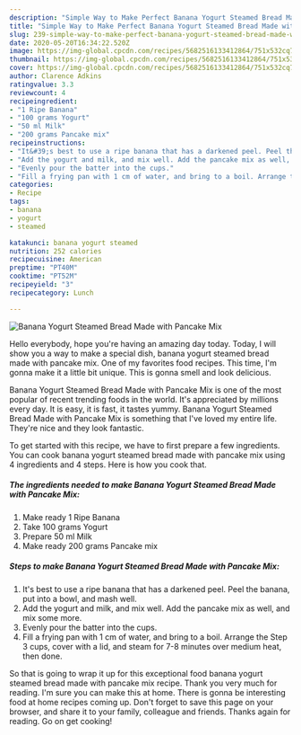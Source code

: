 ```yaml
---
description: "Simple Way to Make Perfect Banana Yogurt Steamed Bread Made with Pancake Mix"
title: "Simple Way to Make Perfect Banana Yogurt Steamed Bread Made with Pancake Mix"
slug: 239-simple-way-to-make-perfect-banana-yogurt-steamed-bread-made-with-pancake-mix
date: 2020-05-20T16:34:22.520Z
image: https://img-global.cpcdn.com/recipes/5682516133412864/751x532cq70/banana-yogurt-steamed-bread-made-with-pancake-mix-recipe-main-photo.jpg
thumbnail: https://img-global.cpcdn.com/recipes/5682516133412864/751x532cq70/banana-yogurt-steamed-bread-made-with-pancake-mix-recipe-main-photo.jpg
cover: https://img-global.cpcdn.com/recipes/5682516133412864/751x532cq70/banana-yogurt-steamed-bread-made-with-pancake-mix-recipe-main-photo.jpg
author: Clarence Adkins
ratingvalue: 3.3
reviewcount: 4
recipeingredient:
- "1 Ripe Banana"
- "100 grams Yogurt"
- "50 ml Milk"
- "200 grams Pancake mix"
recipeinstructions:
- "It&#39;s best to use a ripe banana that has a darkened peel. Peel the banana, put into a bowl, and mash well."
- "Add the yogurt and milk, and mix well. Add the pancake mix as well, and mix some more."
- "Evenly pour the batter into the cups."
- "Fill a frying pan with 1 cm of water, and bring to a boil. Arrange the Step 3 cups, cover with a lid, and steam for 7-8 minutes over medium heat, then done."
categories:
- Recipe
tags:
- banana
- yogurt
- steamed

katakunci: banana yogurt steamed 
nutrition: 252 calories
recipecuisine: American
preptime: "PT40M"
cooktime: "PT52M"
recipeyield: "3"
recipecategory: Lunch

---
```



![Banana Yogurt Steamed Bread Made with Pancake Mix](https://img-global.cpcdn.com/recipes/5682516133412864/751x532cq70/banana-yogurt-steamed-bread-made-with-pancake-mix-recipe-main-photo.jpg)

Hello everybody, hope you're having an amazing day today. Today, I will show you a way to make a special dish, banana yogurt steamed bread made with pancake mix. One of my favorites food recipes. This time, I'm gonna make it a little bit unique. This is gonna smell and look delicious.



Banana Yogurt Steamed Bread Made with Pancake Mix is one of the most popular of recent trending foods in the world. It's appreciated by millions every day. It is easy, it is fast, it tastes yummy. Banana Yogurt Steamed Bread Made with Pancake Mix is something that I've loved my entire life. They're nice and they look fantastic.


To get started with this recipe, we have to first prepare a few ingredients. You can cook banana yogurt steamed bread made with pancake mix using 4 ingredients and 4 steps. Here is how you cook that.

<!--inarticleads1-->

##### The ingredients needed to make Banana Yogurt Steamed Bread Made with Pancake Mix:

1. Make ready 1 Ripe Banana
1. Take 100 grams Yogurt
1. Prepare 50 ml Milk
1. Make ready 200 grams Pancake mix




<!--inarticleads2-->

##### Steps to make Banana Yogurt Steamed Bread Made with Pancake Mix:

1. It&#39;s best to use a ripe banana that has a darkened peel. Peel the banana, put into a bowl, and mash well.
1. Add the yogurt and milk, and mix well. Add the pancake mix as well, and mix some more.
1. Evenly pour the batter into the cups.
1. Fill a frying pan with 1 cm of water, and bring to a boil. Arrange the Step 3 cups, cover with a lid, and steam for 7-8 minutes over medium heat, then done.




So that is going to wrap it up for this exceptional food banana yogurt steamed bread made with pancake mix recipe. Thank you very much for reading. I'm sure you can make this at home. There is gonna be interesting food at home recipes coming up. Don't forget to save this page on your browser, and share it to your family, colleague and friends. Thanks again for reading. Go on get cooking!
